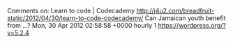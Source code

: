 Comments on: Learn to code | Codecademy http://j4u2.com/breadfruit-static/2012/04/30/learn-to-code-codecademy/ Can Jamaican youth benefit from ...? Mon, 30 Apr 2012 02:58:58 +0000  hourly   1  https://wordpress.org/?v=5.2.4